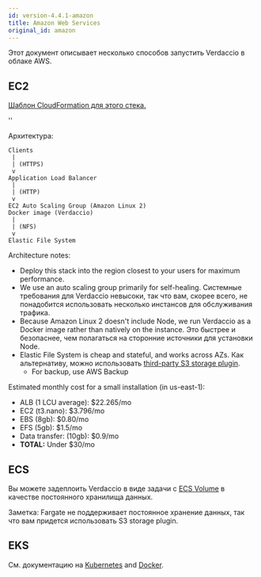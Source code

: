```yaml
---
id: version-4.4.1-amazon
title: Amazon Web Services
original_id: amazon
---
```


Этот документ описывает несколько способов запустить Verdaccio в облаке AWS.

## EC2

[Шаблон CloudFormation для этого стека.](https://github.com/verdaccio/verdaccio/blob/master/contrib/aws/cloudformation-ec2-efs.yaml)

<div id="codefund">''</div>

Архитектура:

```
Clients
 |
 | (HTTPS)
 v
Application Load Balancer
 |
 | (HTTP)
 v
EC2 Auto Scaling Group (Amazon Linux 2)
Docker image (Verdaccio)
 |
 | (NFS)
 v
Elastic File System
```

Architecture notes:
* Deploy this stack into the region closest to your users for maximum performance.
* We use an auto scaling group primarily for self-healing. Системные требования для Verdaccio невысоки, так что вам, скорее всего, не понадобится использовать несколько инстансов для обслуживания трафика.
* Because Amazon Linux 2 doesn't include Node, we run Verdaccio as a Docker image rather than natively on the instance. Это быстрее и безопаснее, чем полагаться на сторонние источники для установки Node.
* Elastic File System is cheap and stateful, and works across AZs. Как альтернативу, можно использовать [third-party S3 storage plugin](https://github.com/remitly/verdaccio-s3-storage).
  * For backup, use AWS Backup

Estimated monthly cost for a small installation (in us-east-1):
* ALB (1 LCU average): $22.265/mo
* EC2 (t3.nano): $3.796/mo
* EBS (8gb): $0.80/mo
* EFS (5gb): $1.5/mo
* Data transfer: (10gb): $0.9/mo
* **TOTAL:** Under $30/mo

## ECS

Вы можете задеплоить Verdaccio в виде задачи с [ECS Volume](https://docs.aws.amazon.com/AmazonECS/latest/developerguide/using_data_volumes.html) в качестве постоянного хранилища данных.

Заметка: Fargate не поддерживает постоянное хранение данных, так что вам придется использовать S3 storage plugin.

## EKS

См. документацию на [Kubernetes](kubernetes) and [Docker](docker).
